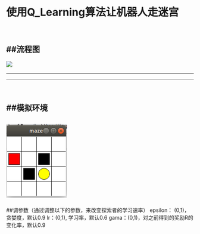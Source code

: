 使用Q_Learning算法让机器人走迷宫
=== 
  <br />
  
##流程图
---
![](flowChart.jpg )
***
***

  <br />
  
##模拟环境
-----
![](maze.png  )
---

##调参数（通过调整以下的参数，来改变探索者的学习速率）
epsilon： (0,1)，贪婪度，默认0.9
lr：(0,1), 学习率，默认0.6
gama：(0,1)，对之前得到的奖励R的变化率，默认0.9

